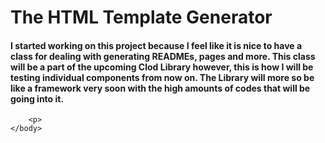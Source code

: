 
<!DOCTYPE html>
<html>
    <body>
        <h1>
            The HTML Template Generator
        </h1>
        <h4>
            I started working on this project because I feel like it is nice to have a class for dealing with generating READMEs, pages and more. This class will be a part of the upcoming Clod Library however, this is how I will be testing individual components from now on. The Library will more so be like a framework very soon with the high amounts of codes that will be going into it.
        </h4>
        <p>
            
        <p>
    </body>
</html>